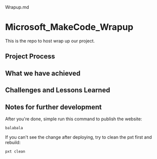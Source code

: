 Wrapup.md
# Microsoft_MakeCode_Wrapup
This is the repo to host wrap up our project.

## Project Process

## What we have achieved

## Challenges and Lessons Learned 

## Notes for further development

After you're done, simple run this command to publish the website:
```
balabala
```

If you can't see the change after deploying, try to clean the pxt first and rebuild:

```
pxt clean
```


